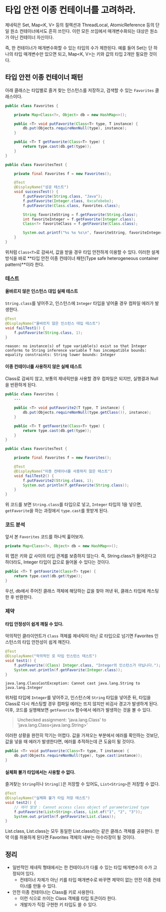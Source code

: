 # 타입 안전 이종 컨테이너를 고려하라.

제네릭은 Set<E>, Map<K, V> 등의 컬렉션과 ThreadLocal<T>, AtomicReference<T> 등의 단일 원소 컨테이너에서도 흔히 쓰인다.
이런 모든 쓰임에서 매개변수화되는 대상은 원소가 아닌 컨테이너 자신이다.

즉, 한 컨테이너가 매개변수화할 수 있는 타입의 수가 제한된다.
예를 들어 Set<E>는 단 하나의 타입 매개변수만 있으면 되고, Map<K, V>는 키와 값의 타입 2개만 필요한 것이다.

## 타입 안전 이종 컨테이너 패턴

아래 클래스는 타입별로 즐겨 찾는 인스턴스를 저장하고, 검색할 수 있는 `Favorites` 클래스이다.

```java
public class Favorites {

    private Map<Class<?>, Object> db = new HashMap<>();

    public <T> void putFavorite(Class<T> type, T instance) {
        db.put(Objects.requireNonNull(type), instance);
    }

    public <T> T getFavorite(Class<T> type) {
        return type.cast(db.get(type));
    }
}

public class FavoritesTest {

    private final Favorites f = new Favorites();

    @Test
    @DisplayName("성공 테스트")
    void successTest() {
        f.putFavorite(String.class, "Java");
        f.putFavorite(Integer.class, 0xcafebebe);
        f.putFavorite(Class.class, Favorites.class);

        String favoriteString = f.getFavorite(String.class);
        int favoriteInteger = f.getFavorite(Integer.class);
        Class<?> favoriteClass = f.getFavorite(Class.class);

        System.out.printf("%s %x %s\n", favoriteString, favoriteInteger, favoriteClass.getSimpleName());
    }
}

```

위처럼 `Class<T>`로 감싸서, 값을 받을 경우 타입 안전하게 이용할 수 있다.
이러한 설계 방식을 바로 **타입 안전 이종 컨테이너 패턴(Type safe heterogeneous container pattern)**이라 한다.

### 테스트

#### 올바르지 않은 인스턴스 대입 실패 테스트

`String.class`를 넣어주고, 인스턴스에 `Integer` 타입을 넣어줄 경우 컴파일 에러가 발생한다.

```java
@Test
@DisplayName("올바르지 않은 인스턴스 대입 테스트")
void failTest1() {
    f.putFavorite(String.class, 1);
}
```

```
reason: no instance(s) of type variable(s) exist so that Integer conforms to String inference variable T has incompatible bounds: equality constraints: String lower bounds: Integer
```

#### 이종 컨테이너를 사용하지 않은 실패 테스트

Class<T>로 감싸지 않고, 보통의 제네릭만을 사용할 경우 컴파일은 되지만, 실행결과 Null을 반환하게 된다. 

```java
public class Favorites {
    ...
    
    public <T> void putFavorite2(T type, T instance) {
        db.put(Objects.requireNonNull(type.getClass()), instance);
    }

    public <T> T getFavorite(Class<T> type) {
        return type.cast(db.get(type));
    }
}
```

```java
public class FavoritesTest {

    private final Favorites f = new Favorites();

    @Test
    @DisplayName("이종 컨테이너를 사용하지 않은 테스트")
    void failTest2() {
        f.putFavorite2(String.class, 1);
        System.out.println(f.getFavorite(String.class));
    }
}
```

위 코드를 보면 `String.class`를 타입으로 넣고, `Integer` 타입의 1을 넣으면, `getFavorite`을 하는 과정에서 `type.cast`를 못받게 된다.

### 코드 분석

앞서 본 `Favorites` 코드를 하나씩 훑어보자.

```java
private Map<Class<?>, Object> db = new HashMap<>();
```

위 맵은 키와 값 사이의 타입 관계를 보증하지 않는다.
즉, String.class가 들어온다고 하더라도, Integer 타입이 값으로 들어올 수 있다는 것이다.

```java
public <T> T getFavorite(Class<T> type) {
    return type.cast(db.get(type));
}
```

우선, db에서 주어진 클래스 객체에 해당하는 값을 찾아 꺼낸 뒤, 클래스 타입에 캐스팅한 후 반환한다.

### 제약

#### 타입 안정성이 쉽게 깨질 수 있다.

악의적인 클라이언트가 `Class` 객체를 제네릭이 아닌 로 타입으로 넘기면 Favorites 인스턴스의 타입 안전성이 쉽게 깨진다.

```java
@Test
@DisplayName("악의적인 로 타입 인스턴스 테스트")
void test1() {
    f.putFavorite((Class) Integer.class, "Integer의 인스턴스가 아닙니다.");
    System.out.println(f.getFavorite(Integer.class));
}
```

```
java.lang.ClassCastException: Cannot cast java.lang.String to java.lang.Integer
```

위처럼 타입에 `Integer`를 넣어주고, 인스턴스에 `String` 타입을 넣어준 뒤, 타입을 Class로 다시 캐스팅할 경우 컴파일 에러는 뜨지 않지만 비검사 경고가 발생하게 된다.
이후, 코드를 실행해보면 `getFavorite` 함수에서 에러가 발생하는 것을 볼 수 있다.

> Unchecked assignment: 'java.lang.Class' to 'java.lang.Class<java.lang.String>' 

이러한 상황을 완전히 막기는 어렵다. 값을 가져오는 부분에서 에러를 확인하는 것보단, 값을 넣을 때 에러가 발생한다면, 에러를 추적하는데 큰 도움이 될 것이다.

```java
public <T> void putFavorite(Class<T> type, T instance) {
    db.put(Objects.requireNonNull(type), type.cast(instance));
}
```

#### 실체화 불가 타입에서는 사용할 수 없다.

즐겨찾는 `String`이나 `String[]`은 저장할 수 있어도, `List<String>`은 저장할 수 없다.

```java
@Test
@DisplayName("실체화 불가 타입 저장 테스트")
void test2() {
    // 에러 발생 : Cannot access class object of parameterized type
    f.putFavorite(List<String>.class, List.of("1", "2", "3"));
    System.out.println(f.getFavorite(List.class));
}
```

List<String>.class, List<Integer>.class는 모두 동일한 List.class라는 같은 클래스 객체를 공유한다.
만약 이를 허용하게 된다면 Favorites 객체의 내부는 아수라장이 될 것이다.

## 정리

- 일반적인 제네릭 형태에서는 한 컨테이너가 다룰 수 있는 타입 매개변수의 수가 고정되어 있다.
  - 컨테이너 자체가 아닌 키를 타입 매개변수로 바꾸면 제약이 없는 안전 이종 컨테이너를 만들 수 있다.
- 안전 이종 컨테이너는 Class를 키로 사용한다.
  - 이런 식으로 쓰이는 Class 객체를 타입 토큰이라 한다.
  - 개발자가 직접 구현한 키 타입도 쓸 수 있다.
